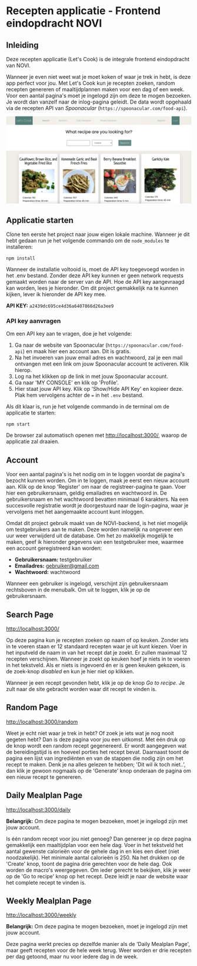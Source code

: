 # Recepten applicatie - Frontend eindopdracht NOVI

## Inleiding
Deze recepten applicatie (Let's Cook) is de integrale frontend eindopdracht van NOVI.

Wanneer je even niet weet wat je moet koken of waar je trek in hebt, is deze app perfect voor jou. Met Let's Cook kun je recepten zoeken, random recepten genereren of maaltijdplannen maken voor een dag of een week. Voor een aantal pagina's moet je ingelogd zijn om deze te mogen bezoeken. Je wordt dan vanzelf naar de inlog-pagina geleidt.
De data wordt opgehaald via de recepten API van _Spoonacular_ (`https://spoonacular.com/food-api`).

![Screenshot App](./src/assets/screenshot.png)

## Applicatie starten
Clone ten eerste het project naar jouw eigen lokale machine. Wanneer je dit hebt gedaan run je het volgende commando om de `node_modules` te installeren:

```
npm install
```

Wanneer de installatie voltooid is, moet de API key toegevoegd worden in het .env bestand. Zonder deze API key kunnen er geen network requests gemaakt worden naar de server van de API. Hoe de API key aangevraagd kan worden, lees je hieronder. Om dit project gemakkelijk na te kunnen kijken, lever ik hieronder de API key mee.

**API KEY:** `a2439dc695ce4d36a6407866d26a3ee9`

### API key aanvragen

Om een API key aan te vragen, doe je het volgende:
1. Ga naar de website van Spoonacular (`https://spoonacular.com/food-api`) en maak hier een account aan. Dit is gratis.
2. Na het invoeren van jouw email adres en wachtwoord, zal je een mail ontvangen met een link om jouw Spoonacular account te activeren. Klik hierop.
3. Log na het klikken op de link in met jouw Spoonacular account.
4. Ga naar 'MY CONSOLE' en klik op 'Profile'.
5. Hier staat jouw API key. Klik op 'Show/Hide API Key' en kopieer deze. Plak hem vervolgens achter de `=` in het `.env` bestand.



Als dit klaar is, run je het volgende commando in de terminal om de applicatie te starten:

```
npm start
```

De browser zal automatisch openen met [http://localhost:3000/](http://localhost:3000/), waarop de applicatie zal draaien.

## Account
Voor een aantal pagina's is het nodig om in te loggen voordat de pagina's bezocht kunnen worden. Om in te loggen, maak je eerst een nieuw account aan. Klik op de knop 'Register' om naar de registreer-pagina te gaan.
Voer hier een gebruikersnaam, geldig emailadres en wachtwoord in. De gebruikersnaam en het wachtwoord bevatten minimaal 6 karakters.
Na een succesvolle registratie wordt je doorgestuurd naar de login-pagina, waar je vervolgens met het aangemaakte account kunt inloggen.

Omdat dit project gebruik maakt van de NOVI-backend, is het niet mogelijk om testgebruikers aan te maken. Deze worden namelijk na ongeveer een uur weer verwijderd uit de database.
Om het zo makkelijk mogelijk te maken, geef ik hieronder gegevens van een testgebruiker mee, waarmee een account geregistreerd kan worden:
* **Gebruikersnaam:** testgebruiker
* **Emailadres:** gebruiker@gmail.com
* **Wachtwoord:** wachtwoord

Wanneer een gebruiker is ingelogd, verschijnt zijn gebruikersnaam rechtsboven in de menubalk. Om uit te loggen, klik je op de gebruikersnaam.


## Search Page
[http://localhost:3000/](http://localhost:3000/)

Op deze pagina kun je recepten zoeken op naam of op keuken. Zonder iets in te voeren staan er 12 standaard recepten waar je uit kunt kiezen.
Voer in het inputveld de naam in van het recept dat je zoekt. Er zullen maximaal 12 recepten verschijnen. Wanneer je zoekt op keuken hoef je niets in te voeren in het tekstveld.
Als er niets is ingevoerd én er is geen keuken gekozen, is de zoek-knop _disabled_ en kun je hier niet op klikken.

Wanneer je een recept gevonden hebt, klik je op de knop _Go to recipe_. Je zult naar de site gebracht worden waar dit recept te vinden is.


## Random Page
[http://localhost:3000/random](http://localhost:3000/random)

Weet je echt niet waar je trek in hebt? Of zoek je iets wat je nog nooit gegeten hebt? Dan is deze pagina voor jou een uitkomst.
Met één druk op de knop wordt een random recept gegenereerd. Er wordt aangegeven wat de bereidingstijd is en hoeveel porties het recept bevat. Daarnaast toont de pagina een lijst van ingrediënten en van de stappen die nodig zijn om het recept te maken.
Denk je na alles gelezen te hebben; 'Dit wil ik toch niet..', dan klik je gewoon nogmaals op de 'Generate' knop onderaan de pagina om een nieuw recept te genereren.


## Daily Mealplan Page
[http://localhost:3000/daily](http://localhost:3000/daily)

**Belangrijk:** Om deze pagina te mogen bezoeken, moet je ingelogd zijn met jouw account.

Is één random recept voor jou niet genoeg? Dan genereer je op deze pagina gemakkelijk een maaltijdplan voor een hele dag. Voer in het tekstveld het aantal gewenste calorieën voor de gehele dag in en kies een dieet (niet noodzakelijk).
Het minimale aantal calorieën is 250. Na het drukken op de 'Create' knop, toont de pagina drie gerechten voor de hele dag. Ook worden de macro's weergegeven. 
Om ieder gerecht te bekijken, klik je weer op de 'Go to recipe' knop op het recept. Deze leidt je naar de website waar het complete recept te vinden is. 


## Weekly Mealplan Page
[http://localhost:3000/weekly](http://localhost:3000/weekly)

**Belangrijk:** Om deze pagina te mogen bezoeken, moet je ingelogd zijn met jouw account.

Deze pagina werkt precies op dezelfde manier als de 'Daily Mealplan Page', maar geeft recepten voor de hele week terug. Weer worden er drie recepten per dag getoond, maar nu voor iedere dag in de week.
